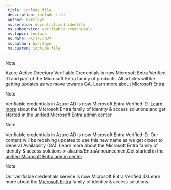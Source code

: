 ```yaml
---
 title: include file
 description: include file
 author: barclayn
 ms.service: decentralized-identity
 ms.subservice: verifiable-credentials
 ms.topic: include
 ms.date: 05/13/2022
 ms.author: barclayn
 ms.custom: include file
---
```


>[!NOTE] 
> Azure Active Directory Verifiable Credentials is now Microsoft Entra Verified ID and part of the Microsoft Entra family of products. All articles will be getting updates as we move towards GA. Learn more about [Microsoft Entra](aka.ms/EntraAnnouncement).

>[!NOTE]
>Verifiable credentials in Azure AD is now Microsoft Entra Verified ID. [Learn more](aka.ms/EntraAnnouncement) about the Microsoft Entra family of identity & access solutions and get started in the [unified Microsoft Entra admin center](entra.microsoft.com).

>[!NOTE]
>Verifiable credentials in Azure AD is now Microsoft Entra Verified ID. Our content will be receiving updates to use this new name as we get closer to General Availability (GA). Learn more about the Microsoft Entra family of identity & access solutions > aka.ms/EntraAnnouncementGet started in the [unified Microsoft Entra admin center](entra.microsoft.com).

>[!NOTE] 
>Our verifiable credentials service is now Microsoft Entra Verified ID.Learn more about the [Microsoft Entra](aka.ms/EntraAnnouncement) family of identity & access solutions.
